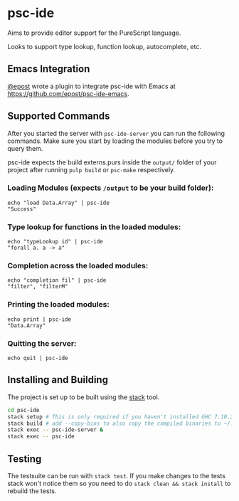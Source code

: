 psc-ide
===

Aims to provide editor support for the PureScript language.

Looks to support type lookup, function lookup, autocomplete, etc.

## Emacs Integration
[@epost](https://github.com/epost) wrote a plugin to integrate psc-ide with Emacs at https://github.com/epost/psc-ide-emacs.


## Supported Commands

After you started the server with `psc-ide-server` you can run the following
commands. Make sure you start by loading the modules before you try to query
them.

psc-ide expects the build externs.purs inside the `output/` folder of your
project after running `pulp build` or `psc-make` respectively.

### Loading Modules (expects `/output` to be your build folder):

 ```
 echo "load Data.Array" | psc-ide
 "Success"
 ```

### Type lookup for functions in the loaded modules:

 ```
 echo "typeLookup id" | psc-ide
 "forall a. a -> a"
 ```

### Completion across the loaded modules:

 ```
 echo "completion fil" | psc-ide
 "filter", "filterM"
 ```

### Printing the loaded modules:

 ```
 echo print | psc-ide
 "Data.Array"
 ```

### Quitting the server:
```
echo quit | psc-ide
```

## Installing and Building

The project is set up to be built using the
[stack](https://github.com/commercialhaskell/stack) tool.

```bash
cd psc-ide
stack setup # This is only required if you haven't installed GHC 7.10.2 before
stack build # add --copy-bins to also copy the compiled binaries to ~/.local/bin/
stack exec -- psc-ide-server &
stack exec -- psc-ide
```

## Testing

The testsuite can be run with `stack test`.
If you make changes to the tests stack won't notice them so you need to
do `stack clean && stack install` to rebuild the tests. 


